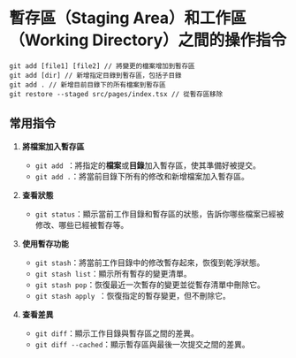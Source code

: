 

# 暫存區（Staging Area）和工作區（Working Directory）之間的操作指令

```shell
git add [file1] [file2] // 將變更的檔案增加到暫存區
git add [dir] // 新增指定目錄到暫存區，包括子目錄
git add . // 新增目前目錄下的所有檔案到暫存區
git restore --staged src/pages/index.tsx // 從暫存區移除
```

## 常用指令

1. **將檔案加入暫存區**
   - `git add `：將指定的**檔案**或**目錄**加入暫存區，使其準備好被提交。
   - `git add .`：將當前目錄下所有的修改和新增檔案加入暫存區。

2. **查看狀態**
   - `git status`：顯示當前工作目錄和暫存區的狀態，告訴你哪些檔案已經被修改、哪些已經被暫存等。

3. **使用暫存功能**
   - `git stash`：將當前工作目錄中的修改暫存起來，恢復到乾淨狀態。
   - `git stash list`：顯示所有暫存的變更清單。
   - `git stash pop`：恢復最近一次暫存的變更並從暫存清單中刪除它。
   - `git stash apply `：恢復指定的暫存變更，但不刪除它。

4. **查看差異**
   - `git diff`：顯示工作目錄與暫存區之間的差異。
   - `git diff --cached`：顯示暫存區與最後一次提交之間的差異。